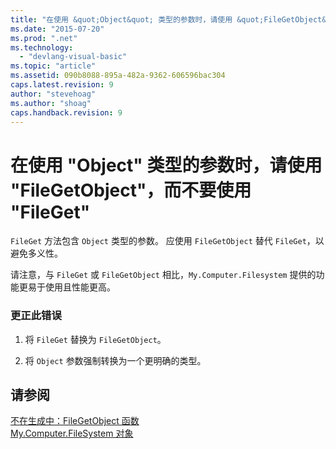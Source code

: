 ```yaml
---
title: "在使用 &quot;Object&quot; 类型的参数时，请使用 &quot;FileGetObject&quot;，而不要使用 &quot;FileGet&quot; | Microsoft Docs"
ms.date: "2015-07-20"
ms.prod: ".net"
ms.technology: 
  - "devlang-visual-basic"
ms.topic: "article"
ms.assetid: 090b8088-895a-482a-9362-606596bac304
caps.latest.revision: 9
author: "stevehoag"
ms.author: "shoag"
caps.handback.revision: 9
---
```

# 在使用 &quot;Object&quot; 类型的参数时，请使用 &quot;FileGetObject&quot;，而不要使用 &quot;FileGet&quot;
`FileGet` 方法包含 `Object` 类型的参数。 应使用 `FileGetObject` 替代 `FileGet`，以避免多义性。  
  
 请注意，与 `FileGet` 或 `FileGetObject` 相比，`My.Computer.Filesystem` 提供的功能更易于使用且性能更高。  
  
### 更正此错误  
  
1.  将 `FileGet` 替换为 `FileGetObject`。  
  
2.  将 `Object` 参数强制转换为一个更明确的类型。  
  
## 请参阅  
 [不在生成中：FileGetObject 函数](http://msdn.microsoft.com/zh-cn/3eda786b-d1ee-4b44-9dd7-0ea6bff072c0)   
 [My.Computer.FileSystem 对象](../../visual-basic/language-reference/objects/my-computer-filesystem-object.md)